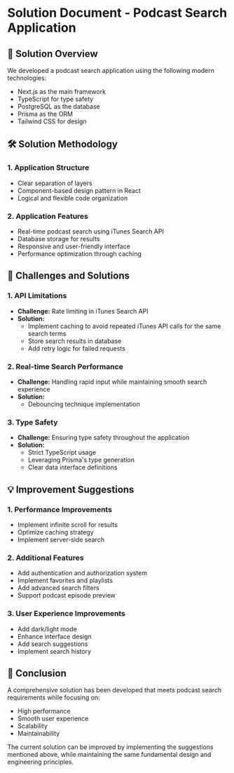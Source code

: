 # Solution Document - Podcast Search Application

## 🎯 Solution Overview

We developed a podcast search application using the following modern technologies:

- Next.js as the main framework
- TypeScript for type safety
- PostgreSQL as the database
- Prisma as the ORM
- Tailwind CSS for design

## 🛠️ Solution Methodology

### 1. Application Structure

- Clear separation of layers
- Component-based design pattern in React
- Logical and flexible code organization

### 2. Application Features

- Real-time podcast search using iTunes Search API
- Database storage for results
- Responsive and user-friendly interface
- Performance optimization through caching

## 🚧 Challenges and Solutions

### 1. API Limitations

- **Challenge:** Rate limiting in iTunes Search API
- **Solution:**
  - Implement caching to avoid repeated iTunes API calls for the same search terms
  - Store search results in database
  - Add retry logic for failed requests

### 2. Real-time Search Performance

- **Challenge:** Handling rapid input while maintaining smooth search experience
- **Solution:**
  - Debouncing technique implementation

### 3. Type Safety

- **Challenge:** Ensuring type safety throughout the application
- **Solution:**
  - Strict TypeScript usage
  - Leveraging Prisma's type generation
  - Clear data interface definitions

## 💡 Improvement Suggestions

### 1. Performance Improvements

- Implement infinite scroll for results
- Optimize caching strategy
- Implement server-side search

### 2. Additional Features

- Add authentication and authorization system
- Implement favorites and playlists
- Add advanced search filters
- Support podcast episode preview

### 3. User Experience Improvements

- Add dark/light mode
- Enhance interface design
- Add search suggestions
- Implement search history

## 🎯 Conclusion

A comprehensive solution has been developed that meets podcast search requirements while focusing on:

- High performance
- Smooth user experience
- Scalability
- Maintainability

The current solution can be improved by implementing the suggestions mentioned above, while maintaining the same fundamental design and engineering principles.
